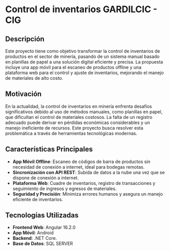 # Control de inventarios GARDILCIC - CIG

## Descripción

Este proyecto tiene como objetivo transformar la control de inventarios de productos en el sector de minería, pasando de un sistema manual basado en planillas de papel a una solución digital eficiente y precisa. La propuesta incluye una app móvil para el escaneo de productos offline y una plataforma web para el control y ajuste de inventarios, mejorando el manejo de materiales de alto costo.

## Motivación

En la actualidad, la control de inventarios en minería enfrenta desafíos significativos debido al uso de métodos manuales, como planillas en papel, que dificultan el control de materiales costosos. La falta de un registro adecuado puede derivar en pérdidas económicas considerables y un manejo ineficiente de recursos. Este proyecto busca resolver esta problemática a través de herramientas tecnológicas modernas.

## Características Principales

- **App Móvil Offline**: Escaneo de códigos de barra de productos sin necesidad de conexión a internet, ideal para bodegas remotas.
- **Sincronización con API REST**: Subida de datos a la nube una vez que se dispone de conexión a internet.
- **Plataforma Web**: Cuadre de inventarios, registro de transacciones y seguimiento de ingresos y egresos de materiales.
- **Seguridad y Precisión**: Minimiza errores humanos y asegura un manejo eficiente de inventarios.

## Tecnologías Utilizadas

- **Frontend Web**: Angular 16.2.0
- **App Móvil**: Android
- **Backend**: .NET Core.
- **Base de Datos**: SQL SERVER